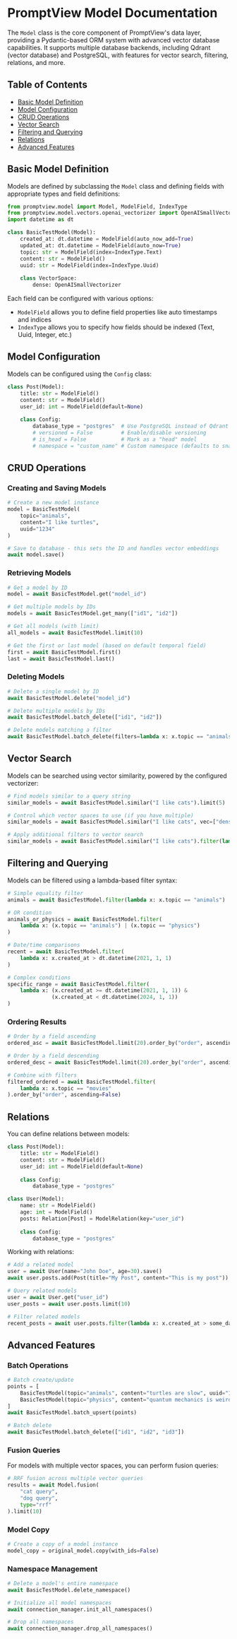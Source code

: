 # PromptView Model Documentation

The `Model` class is the core component of PromptView's data layer, providing a Pydantic-based ORM system with advanced vector database capabilities. It supports multiple database backends, including Qdrant (vector database) and PostgreSQL, with features for vector search, filtering, relations, and more.

## Table of Contents
- [Basic Model Definition](#basic-model-definition)
- [Model Configuration](#model-configuration)
- [CRUD Operations](#crud-operations)
- [Vector Search](#vector-search)
- [Filtering and Querying](#filtering-and-querying)
- [Relations](#relations)
- [Advanced Features](#advanced-features)

## Basic Model Definition

Models are defined by subclassing the `Model` class and defining fields with appropriate types and field definitions:

```python
from promptview.model import Model, ModelField, IndexType
from promptview.model.vectors.openai_vectorizer import OpenAISmallVectorizer
import datetime as dt

class BasicTestModel(Model):
    created_at: dt.datetime = ModelField(auto_now_add=True)
    updated_at: dt.datetime = ModelField(auto_now=True)
    topic: str = ModelField(index=IndexType.Text)
    content: str = ModelField()
    uuid: str = ModelField(index=IndexType.Uuid)
    
    class VectorSpace:
        dense: OpenAISmallVectorizer
```

Each field can be configured with various options:
- `ModelField` allows you to define field properties like auto timestamps and indices
- `IndexType` allows you to specify how fields should be indexed (Text, Uuid, Integer, etc.)

## Model Configuration

Models can be configured using the `Config` class:

```python
class Post(Model):
    title: str = ModelField()
    content: str = ModelField()
    user_id: int = ModelField(default=None)
    
    class Config:
        database_type = "postgres"  # Use PostgreSQL instead of Qdrant
        # versioned = False         # Enable/disable versioning
        # is_head = False           # Mark as a "head" model
        # namespace = "custom_name" # Custom namespace (defaults to snakecased plural)
```

## CRUD Operations

### Creating and Saving Models

```python
# Create a new model instance
model = BasicTestModel(
    topic="animals", 
    content="I like turtles",
    uuid="1234"
)

# Save to database - this sets the ID and handles vector embeddings
await model.save()
```

### Retrieving Models

```python
# Get a model by ID
model = await BasicTestModel.get("model_id")

# Get multiple models by IDs
models = await BasicTestModel.get_many(["id1", "id2"])

# Get all models (with limit)
all_models = await BasicTestModel.limit(10)

# Get the first or last model (based on default temporal field)
first = await BasicTestModel.first()
last = await BasicTestModel.last()
```

### Deleting Models

```python
# Delete a single model by ID
await BasicTestModel.delete("model_id")

# Delete multiple models by IDs
await BasicTestModel.batch_delete(["id1", "id2"])

# Delete models matching a filter
await BasicTestModel.batch_delete(filters=lambda x: x.topic == "animals")
```

## Vector Search

Models can be searched using vector similarity, powered by the configured vectorizer:

```python
# Find models similar to a query string
similar_models = await BasicTestModel.similar("I like cats").limit(5)

# Control which vector spaces to use (if you have multiple)
similar_models = await BasicTestModel.similar("I like cats", vec=["dense"]).limit(5)

# Apply additional filters to vector search
similar_models = await BasicTestModel.similar("I like cats").filter(lambda x: x.topic == "animals")
```

## Filtering and Querying

Models can be filtered using a lambda-based filter syntax:

```python
# Simple equality filter
animals = await BasicTestModel.filter(lambda x: x.topic == "animals")

# OR condition
animals_or_physics = await BasicTestModel.filter(
    lambda x: (x.topic == "animals") | (x.topic == "physics")
)

# Date/time comparisons
recent = await BasicTestModel.filter(
    lambda x: x.created_at > dt.datetime(2021, 1, 1)
)

# Complex conditions
specific_range = await BasicTestModel.filter(
    lambda x: (x.created_at >= dt.datetime(2021, 1, 1)) & 
              (x.created_at < dt.datetime(2024, 1, 1))
)
```

### Ordering Results

```python
# Order by a field ascending
ordered_asc = await BasicTestModel.limit(20).order_by("order", ascending=True)

# Order by a field descending
ordered_desc = await BasicTestModel.limit(20).order_by("order", ascending=False)

# Combine with filters
filtered_ordered = await BasicTestModel.filter(
    lambda x: x.topic == "movies"
).order_by("order", ascending=False)
```

## Relations

You can define relations between models:

```python
class Post(Model):
    title: str = ModelField()
    content: str = ModelField()
    user_id: int = ModelField(default=None)
    
    class Config:
        database_type = "postgres"

class User(Model):
    name: str = ModelField()
    age: int = ModelField()
    posts: Relation[Post] = ModelRelation(key="user_id")
    
    class Config:
        database_type = "postgres"
```

Working with relations:

```python
# Add a related model
user = await User(name="John Doe", age=30).save()
await user.posts.add(Post(title="My Post", content="This is my post"))

# Query related models
user = await User.get("user_id")
user_posts = await user.posts.limit(10)

# Filter related models
recent_posts = await user.posts.filter(lambda x: x.created_at > some_date)
```

## Advanced Features

### Batch Operations

```python
# Batch create/update
points = [
    BasicTestModel(topic="animals", content="turtles are slow", uuid="1234"),
    BasicTestModel(topic="physics", content="quantum mechanics is weird", uuid="5678")
]
await BasicTestModel.batch_upsert(points)

# Batch delete
await BasicTestModel.batch_delete(["id1", "id2", "id3"])
```

### Fusion Queries

For models with multiple vector spaces, you can perform fusion queries:

```python
# RRF fusion across multiple vector queries
results = await Model.fusion(
    "cat query", 
    "dog query",
    type="rrf"
).limit(10)
```

### Model Copy

```python
# Create a copy of a model instance
model_copy = original_model.copy(with_ids=False)
```

### Namespace Management

```python
# Delete a model's entire namespace
await BasicTestModel.delete_namespace()

# Initialize all model namespaces
await connection_manager.init_all_namespaces()

# Drop all namespaces
await connection_manager.drop_all_namespaces()
```
